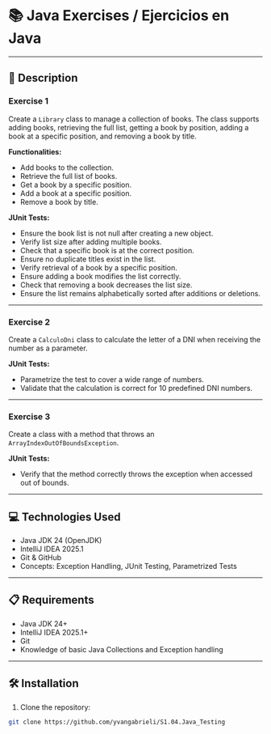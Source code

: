 # 📚 Java Exercises / Ejercicios en Java

---

## 📄 Description

### Exercise 1
Create a `Library` class to manage a collection of books. The class supports adding books, retrieving the full list, getting a book by position, adding a book at a specific position, and removing a book by title.  

**Functionalities:**
- Add books to the collection.  
- Retrieve the full list of books.  
- Get a book by a specific position.  
- Add a book at a specific position.  
- Remove a book by title.  

**JUnit Tests:**
- Ensure the book list is not null after creating a new object.  
- Verify list size after adding multiple books.  
- Check that a specific book is at the correct position.  
- Ensure no duplicate titles exist in the list.  
- Verify retrieval of a book by a specific position.  
- Ensure adding a book modifies the list correctly.  
- Check that removing a book decreases the list size.  
- Ensure the list remains alphabetically sorted after additions or deletions.  

---

### Exercise 2
Create a `CalculoDni` class to calculate the letter of a DNI when receiving the number as a parameter.  

**JUnit Tests:**
- Parametrize the test to cover a wide range of numbers.  
- Validate that the calculation is correct for 10 predefined DNI numbers.  

---

### Exercise 3
Create a class with a method that throws an `ArrayIndexOutOfBoundsException`.  

**JUnit Tests:**
- Verify that the method correctly throws the exception when accessed out of bounds.  

---

## 💻 Technologies Used
- Java JDK 24 (OpenJDK)  
- IntelliJ IDEA 2025.1  
- Git & GitHub  
- Concepts: Exception Handling, JUnit Testing, Parametrized Tests  

---

## 📋 Requirements
- Java JDK 24+  
- IntelliJ IDEA 2025.1+  
- Git  
- Knowledge of basic Java Collections and Exception handling  

---

## 🛠️ Installation
1. Clone the repository:  
```bash
git clone https://github.com/yvangabrieli/S1.04.Java_Testing
```
